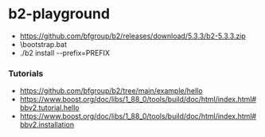 b2-playground
=============
- https://github.com/bfgroup/b2/releases/download/5.3.3/b2-5.3.3.zip
- \bootstrap.bat
- ./b2 install --prefix=PREFIX

### Tutorials
- https://github.com/bfgroup/b2/tree/main/example/hello
- https://www.boost.org/doc/libs/1_88_0/tools/build/doc/html/index.html#bbv2.tutorial.hello
- https://www.boost.org/doc/libs/1_88_0/tools/build/doc/html/index.html#bbv2.installation
